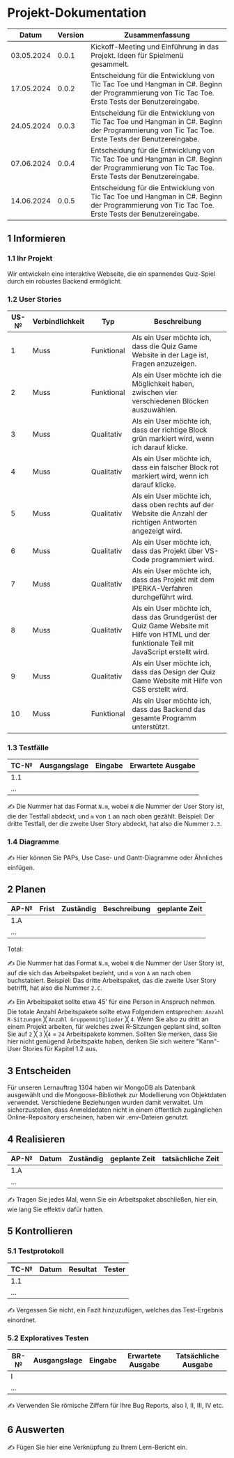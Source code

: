 # Projekt-Dokumentation


| Datum | Version | Zusammenfassung                                              |
| ----- | ------- | ------------------------------------------------------------ |
| 03.05.2024      | 0.0.1     | Kickoff-Meeting und Einführung in das Projekt. Ideen für Spielmenü gesammelt.|
| 17.05.2024      | 0.0.2     | Entscheidung für die Entwicklung von Tic Tac Toe und Hangman in C#. Beginn der Programmierung von Tic Tac Toe. Erste Tests der Benutzereingabe.                |
| 24.05.2024      | 0.0.3     | Entscheidung für die Entwicklung von Tic Tac Toe und Hangman in C#. Beginn der Programmierung von Tic Tac Toe. Erste Tests der Benutzereingabe.                |
| 07.06.2024      | 0.0.4     | Entscheidung für die Entwicklung von Tic Tac Toe und Hangman in C#. Beginn der Programmierung von Tic Tac Toe. Erste Tests der Benutzereingabe.                |
| 14.06.2024      | 0.0.5     | Entscheidung für die Entwicklung von Tic Tac Toe und Hangman in C#. Beginn der Programmierung von Tic Tac Toe. Erste Tests der Benutzereingabe.                |

## 1 Informieren

### 1.1 Ihr Projekt

Wir entwickeln eine interaktive Webseite, die ein spannendes Quiz-Spiel durch ein robustes Backend ermöglicht.

### 1.2 User Stories

| US-№ | Verbindlichkeit | Typ  | Beschreibung                       |
| ---- | --------------- | ---- | ---------------------------------- |
|  1   |  Muss  | Funktional | Als ein User möchte ich, dass die Quiz Game Website in der Lage ist, Fragen anzuzeigen.   |
|  2   |  Muss  | Funktional | Als ein User möchte ich die Möglichkeit haben, zwischen vier verschiedenen Blöcken auszuwählen.   |
|  3   |  Muss  | Qualitativ | Als ein User möchte ich, dass der richtige Block grün markiert wird, wenn ich darauf klicke.  |
|  4   |  Muss  | Qualitativ | Als ein User möchte ich, dass ein falscher Block rot markiert wird, wenn ich darauf klicke.   |
|  5   |  Muss  | Qualitativ | Als ein User möchte ich, dass oben rechts auf der Website die Anzahl der richtigen Antworten angezeigt wird.   |
|  6   |  Muss  | Qualitativ | Als ein User möchte ich, dass das Projekt über VS-Code programmiert wird.  |
|  7   |  Muss  | Qualitativ | Als ein User möchte ich, dass das Projekt mit dem IPERKA-Verfahren durchgeführt wird.   |
|  8   |  Muss  | Qualitativ | Als ein User möchte ich, dass das Grundgerüst der Quiz Game Website mit Hilfe von HTML und der funktionale Teil mit JavaScript erstellt wird.  |
|  9   |  Muss  | Qualitativ | Als ein User möchte ich, dass das Design der Quiz Game Website mit Hilfe von CSS erstellt wird.   |
|  10  |  Muss  | Funktional | Als ein User möchte ich, dass das Backend das gesamte Programm unterstützt. |


### 1.3 Testfälle

| TC-№ | Ausgangslage | Eingabe | Erwartete Ausgabe |
| ---- | ------------ | ------- | ----------------- |
| 1.1  |              |         |                   |
| ...  |              |         |                   |

✍️ Die Nummer hat das Format `N.m`, wobei `N` die Nummer der User Story ist, die der Testfall abdeckt, und `m` von `1` an nach oben gezählt. Beispiel: Der dritte Testfall, der die zweite User Story abdeckt, hat also die Nummer `2.3`.

### 1.4 Diagramme

✍️ Hier können Sie PAPs, Use Case- und Gantt-Diagramme oder Ähnliches einfügen.

## 2 Planen

| AP-№ | Frist | Zuständig | Beschreibung | geplante Zeit |
| ---- | ----- | --------- | ------------ | ------------- |
| 1.A  |       |           |              |               |
| ...  |       |           |              |               |

Total: 

✍️ Die Nummer hat das Format `N.m`, wobei `N` die Nummer der User Story ist, auf die sich das Arbeitspaket bezieht, und `m` von `A` an nach oben buchstabiert. Beispiel: Das dritte Arbeitspaket, das die zweite User Story betrifft, hat also die Nummer `2.C`.

✍️ Ein Arbeitspaket sollte etwa 45' für eine Person in Anspruch nehmen. Die totale Anzahl Arbeitspakete sollte etwa Folgendem entsprechen: `Anzahl R-Sitzungen` ╳ `Anzahl Gruppenmitglieder` ╳ `4`. Wenn Sie also zu dritt an einem Projekt arbeiten, für welches zwei R-Sitzungen geplant sind, sollten Sie auf `2` ╳ `3` ╳`4` = `24` Arbeitspakete kommen. Sollten Sie merken, dass Sie hier nicht genügend Arbeitspakte haben, denken Sie sich weitere "Kann"-User Stories für Kapitel 1.2 aus.

## 3 Entscheiden

Für unseren Lernauftrag 1304 haben wir MongoDB als Datenbank ausgewählt und die Mongoose-Bibliothek zur Modellierung von Objektdaten verwendet. Verschiedene Beziehungen wurden damit verwaltet. Um sicherzustellen, dass Anmeldedaten nicht in einem öffentlich zugänglichen Online-Repository erscheinen, haben wir .env-Dateien genutzt.

## 4 Realisieren

| AP-№ | Datum | Zuständig | geplante Zeit | tatsächliche Zeit |
| ---- | ----- | --------- | ------------- | ----------------- |
| 1.A  |       |           |               |                   |
| ...  |       |           |               |                   |

✍️ Tragen Sie jedes Mal, wenn Sie ein Arbeitspaket abschließen, hier ein, wie lang Sie effektiv dafür hatten.

## 5 Kontrollieren

### 5.1 Testprotokoll

| TC-№ | Datum | Resultat | Tester |
| ---- | ----- | -------- | ------ |
| 1.1  |       |          |        |
| ...  |       |          |        |

✍️ Vergessen Sie nicht, ein Fazit hinzuzufügen, welches das Test-Ergebnis einordnet.

### 5.2 Exploratives Testen

| BR-№ | Ausgangslage | Eingabe | Erwartete Ausgabe | Tatsächliche Ausgabe |
| ---- | ------------ | ------- | ----------------- | -------------------- |
| I    |              |         |                   |                      |
| ...  |              |         |                   |                      |

✍️ Verwenden Sie römische Ziffern für Ihre Bug Reports, also I, II, III, IV etc.

## 6 Auswerten

✍️ Fügen Sie hier eine Verknüpfung zu Ihrem Lern-Bericht ein.

